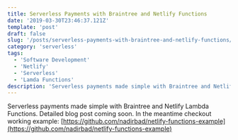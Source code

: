 ```yaml
---
title: Serverless Payments with Braintree and Netlify Functions
date: '2019-03-30T23:46:37.121Z'
template: 'post'
draft: false
slug: '/posts/serverless-payments-with-braintree-and-netlify-functions/'
category: 'serverless'
tags:
  - 'Software Development'
  - 'Netlify'
  - 'Serverless'
  - 'Lamda Functions'
description: 'Serverless payments made simple with Braintree and Netlify Lambda Functions.'
---
```


Serverless payments made simple with Braintree and Netlify Lambda Functions. Detailed blog post coming soon. In the meantime checkout working example: [https://github.com/nadirbad/netlify-functions-example](https://github.com/nadirbad/netlify-functions-example)

